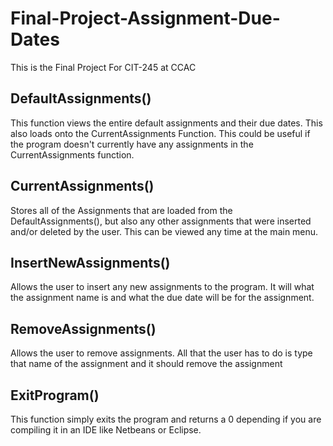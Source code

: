 # Final-Project-Assignment-Due-Dates
This is the Final Project For CIT-245 at CCAC

## DefaultAssignments()
This function views the entire default assignments and their due dates. This also loads onto the CurrentAssignments Function. This could be useful if
the program doesn't currently have any assignments in the CurrentAssignments function.

## CurrentAssignments()
Stores all of the Assignments that are loaded from the DefaultAssignments(), but also any other assignments that were inserted and/or deleted by the
user. This can be viewed any time at the main menu. 

## InsertNewAssignments()
Allows the user to insert any new assignments to the program. It will what the assignment name is and what the due date will be for the assignment. 


## RemoveAssignments()
Allows the user to remove assignments. All that the user has to do is type that name of the assignment and it should remove the assignment

## ExitProgram()
This function simply exits the program and returns a 0 depending if you are
compiling it in an IDE like Netbeans or Eclipse.

